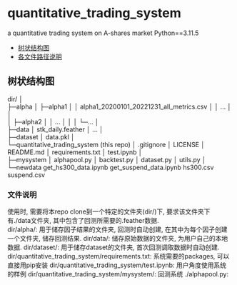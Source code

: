 # quantitative_trading_system
a quantitative trading system on A-shares market
Python==3.11.5
- [树状结构图](#树状结构图)
- [各文件路径说明](#各文件路径说明)
## 树状结构图
dir/
│  
├─alpha
│  ├─alpha1
│  │      alpha1_20200101_20221231_all_metrics.csv
│  │      ...
│  │      
│  ├─alpha2
│  │      ...
│  │
│  └─...
│          
├─data
│      stk_daily.feather
│      ...
│      
├─dataset
│      data.pkl
│      
└─quantitative_trading_system (this repo)
    │  .gitignore
    │  LICENSE
    │  README.md
    │  requirements.txt
    │  test.ipynb
    │  
    ├─mysystem
    │     alphapool.py
    │     backtest.py
    │     dataset.py
    │     utils.py
    │          
    └─newdata
            get_hs300_data.ipynb
            get_suspend_data.ipynb
            hs300.csv
            suspend.csv
### 文件说明  
使用时, 需要将本repo clone到一个特定的文件夹(dir/)下, 要求该文件夹下有./data文件夹, 其中包含了回测所需要的.feather数据.  
dir/alpha/: 用于储存因子结果的文件夹, 回测时自动创建, 在其中为每个因子创建一个文件夹, 储存回测结果.
dir/data/: 储存原始数据的文件夹, 为用户自己的本地数据.
dir/dataset/: 用于储存dataset的文件夹, 首次回测调取数据时自动创建.
dir/quantitative_trading_system/requirements.txt: 系统需要的packages, 可以直接用pip安装
dir/quantitative_trading_system/test.ipynb: 用户角度使用系统的样例
dir/quantitative_trading_system/mysystem/: 回测系统
  ./alphapool.py: 
